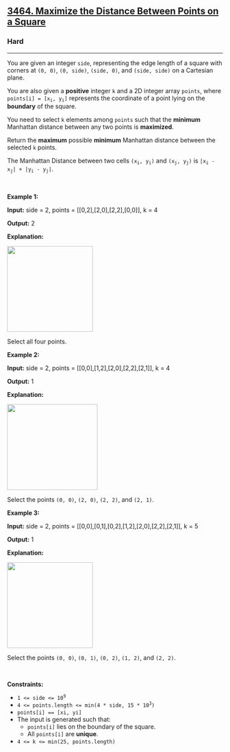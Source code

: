 <h2><a href="https://leetcode.com/problems/maximize-the-distance-between-points-on-a-square/">3464. Maximize the Distance Between Points on a Square</a></h2><h3>Hard</h3><hr><p>You are given an integer <code><font face="monospace">side</font></code>, representing the edge length of a square with corners at <code>(0, 0)</code>, <code>(0, side)</code>, <code>(side, 0)</code>, and <code>(side, side)</code> on a Cartesian plane.</p>

<p>You are also given a <strong>positive</strong> integer <code>k</code> and a 2D integer array <code>points</code>, where <code>points[i] = [x<sub>i</sub>, y<sub>i</sub>]</code> represents the coordinate of a point lying on the <strong>boundary</strong> of the square.</p>

<p>You need to select <code>k</code> elements among <code>points</code> such that the <strong>minimum</strong> Manhattan distance between any two points is <strong>maximized</strong>.</p>

<p>Return the <strong>maximum</strong> possible <strong>minimum</strong> Manhattan distance between the selected <code>k</code> points.</p>

<p>The Manhattan Distance between two cells <code>(x<sub>i</sub>, y<sub>i</sub>)</code> and <code>(x<sub>j</sub>, y<sub>j</sub>)</code> is <code>|x<sub>i</sub> - x<sub>j</sub>| + |y<sub>i</sub> - y<sub>j</sub>|</code>.</p>

<p>&nbsp;</p>
<p><strong class="example">Example 1:</strong></p>

<div class="example-block">
<p><strong>Input:</strong> <span class="example-io">side = 2, points = [[0,2],[2,0],[2,2],[0,0]], k = 4</span></p>

<p><strong>Output:</strong> <span class="example-io">2</span></p>

<p><strong>Explanation:</strong></p>

<p><img alt="" src="https://assets.leetcode.com/uploads/2025/01/28/4080_example0_revised.png" style="width: 200px; height: 200px;" /></p>

<p>Select all four points.</p>
</div>

<p><strong class="example">Example 2:</strong></p>

<div class="example-block">
<p><strong>Input:</strong> <span class="example-io">side = 2, points = [[0,0],[1,2],[2,0],[2,2],[2,1]], k = 4</span></p>

<p><strong>Output:</strong> <span class="example-io">1</span></p>

<p><strong>Explanation:</strong></p>

<p><img alt="" src="https://assets.leetcode.com/uploads/2025/01/28/4080_example1_revised.png" style="width: 211px; height: 200px;" /></p>

<p>Select the points <code>(0, 0)</code>, <code>(2, 0)</code>, <code>(2, 2)</code>, and <code>(2, 1)</code>.</p>
</div>

<p><strong class="example">Example 3:</strong></p>

<div class="example-block">
<p><strong>Input:</strong> <span class="example-io">side = 2, points = [[0,0],[0,1],[0,2],[1,2],[2,0],[2,2],[2,1]], k = 5</span></p>

<p><strong>Output:</strong> <span class="example-io">1</span></p>

<p><strong>Explanation:</strong></p>

<p><img alt="" src="https://assets.leetcode.com/uploads/2025/01/28/4080_example2_revised.png" style="width: 200px; height: 200px;" /></p>

<p>Select the points <code>(0, 0)</code>, <code>(0, 1)</code>, <code>(0, 2)</code>, <code>(1, 2)</code>, and <code>(2, 2)</code>.</p>
</div>

<p>&nbsp;</p>
<p><strong>Constraints:</strong></p>

<ul>
	<li><code>1 &lt;= side &lt;= 10<sup>9</sup></code></li>
	<li><code>4 &lt;= points.length &lt;= min(4 * side, 15 * 10<sup>3</sup>)</code></li>
	<li><code>points[i] == [xi, yi]</code></li>
	<li>The input is generated such that:
	<ul>
		<li><code>points[i]</code> lies on the boundary of the square.</li>
		<li>All <code>points[i]</code> are <strong>unique</strong>.</li>
	</ul>
	</li>
	<li><code>4 &lt;= k &lt;= min(25, points.length)</code></li>
</ul>

